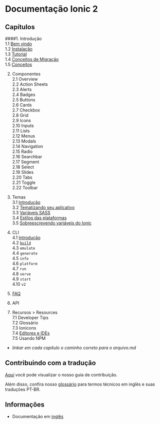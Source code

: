 # Documentação Ionic 2


## Capítulos  

####1. Introdução   
1.1 [Bem vindo](chapters/01-introducao/01a-welcome.md)   
1.2 [Instalação](chapters/01-introducao/01b-instalation.md)   
1.3 [Tutorial](chapters/01-introducao/01c-tutorial.md)  
1.4 [Conceitos de Migração](chapters/01-introducao/01d-migration.md)  
1.5 [Conceitos](chapters/01-introducao/01e-core-concepts.md)

2. Componentes  
2.1 Overview  
2.2 Action Sheets  
2.3 Alerts  
2.4 Badges  
2.5 Buttons  
2.6 Cards  
2.7 Checkbox  
2.8 Grid  
2.9 Icons  
2.10 Inputs  
2.11 Lists  
2.12 Menus  
2.13 Modals  
2.14 Navigation  
2.15 Radio  
2.16 Searchbar  
2.17 Segment  
2.18 Select  
2.19 Slides  
2.20 Tabs  
2.21 Toggle  
2.22 Toolbar 

3. Temas  
3.1 [Introdução](chapters/03-temas/3a-intro.md)  
3.2 [Tematizando seu aplicativo](chapters/03-temas/3b-theming-your-ionic-app.md)  
3.3 [Variáveis SASS](chapters/03-temas/3c-sass-variables.md)  
3.4 [Estilos das plataformas](chapters/03-temas/3d-platform-vars.md)  
3.5 [Sobreescrevendo variáveis do Ionic](chapters/03-temas/3e-overriding-ionic-variables.md) 

4. CLI  
4.1 [Introdução](chapters/04-cli/4a-intro.md)   
4.2 [`build`](chapters/04-cli/4b-build.md)  
4.3 `emulate`  
4.4 `generate`  
4.5 `info`  
4.6 `platform`  
4.7 `run`  
4.8 `serve`  
4.9 `start`  
4.10 `v2` 

5. [FAQ](chapters/05-faq/01-faq.md) 

6. API 

7. Recursos > Resources  
7.1 Developer Tips  
7.2 Glossário  
7.3 Ionicons  
7.4 [Editores e IDEs](chapters/07-recursos/07d-editors-and-ides.md)   
7.5 Usando NPM  

- *linkar em cada capítulo o caminho correto para o arquivo.md*


## Contribuindo com a tradução  

[Aqui](https://github.com/IonicBrazil/ionic2-docs/blob/master/CONTRIBUTING.md) você pode visualizar o nosso guia de contribuição.  

Além disso, confira nosso [glossário](https://github.com/IonicBrazil/ionic2-docs/blob/master/glossario.md) para termos técnicos em inglês e suas traduções PT-BR.


## Informações  

* Documentação em [inglês](http://ionicframework.com/docs/v2/)
